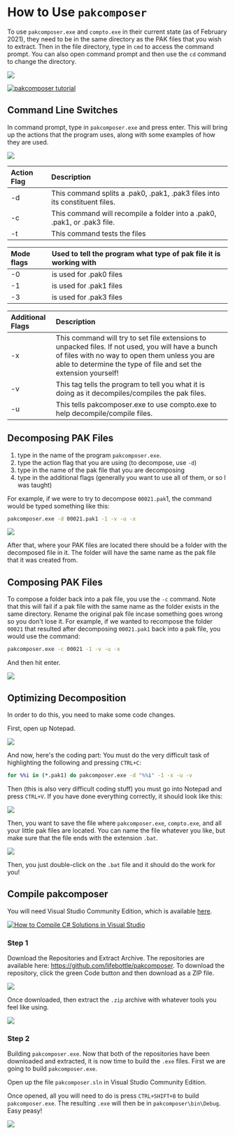 # How to Use `pakcomposer`
To use `pakcomposer.exe` and `compto.exe` in their current state (as of February 2021), they need to be in the same directory as the PAK files that you wish to extract.
Then in the file directory, type in `cmd` to access the command prompt. 
You can also open command prompt and then use the `cd` command to change the directory.

![](pakcomposer_01.png)

[![pakcomposer tutorial](https://img.youtube.com/vi/q_0gTuAJhhM/0.jpg)](https://www.youtube.com/watch?v=q_0gTuAJhhM)


## Command Line Switches
In command prompt, type in `pakcomposer.exe` and press enter. This will bring up the actions that the program uses, along with some examples of how they are used.

![](pakcomposer_02.png)

| Action Flag | Description | 
| :- | :-- |
| -d | This command splits a .pak0, .pak1, .pak3 files into its constituent files. |
| -c | This command will recompile a folder into a .pak0, .pak1, or .pak3 file. |
| -t | This command tests the files |

| Mode flags | Used to tell the program what type of pak file it is working with |
| :- | :-- |
| -0 | is used for .pak0 files |
| -1 | is used for .pak1 files |
| -3 | is used for .pak3 files |

| Additional Flags | Description |
| :- | :-- |
| -x | This command will try to set file extensions to unpacked files. If not used, you will have a bunch of files with no way to open them unless you are able to determine the type of file and set the extension yourself!
| -v | This tag tells the program to tell you what it is doing as it decompiles/compiles the pak files.
| -u | This tells pakcomposer.exe to use compto.exe to help decompile/compile files.

## Decomposing PAK Files
1. type in the name of the program `pakcomposer.exe`.
2. type the action flag that you are using (to decompose, use `-d`)
3. type in the name of the pak file that you are decomposing
4. type in the additional flags (generally you want to use all of them, or so I was taught)

For example, if we were to try to decompose `00021.pak`1, the command would be typed something like this:
```cmd
pakcomposer.exe -d 00021.pak1 -1 -v -u -x
```

![](pakcomposer_03.png)

After that, where your PAK files are located there should be a folder with the decomposed file in it. The folder will have the same name as the pak file that it was created from.

## Composing PAK Files
To compose a folder back into a pak file, you use the `-c` command.
Note that this will fail if a pak file with the same name as the folder exists in the same directory. Rename the original pak file incase something goes wrong so you don't lose it.
For example, if we wanted to recompose the folder `00021` that resulted after decomposing `00021.pak1` back into a pak file, you would use the command:
```cmd
pakcomposer.exe -c 00021 -1 -v -u -x
```

And then hit enter.

![](pakcomposer_04.png)

## Optimizing Decomposition 
In order to do this, you need to make some code changes.

First, open up Notepad.

![](pakcomposer_05.png)

And now, here's the coding part: You must do the very difficult task of highlighting the following and pressing `CTRL+C`:

```bat
for %%i in (*.pak1) do pakcomposer.exe -d "%%i" -1 -x -u -v
```

Then (this is also very difficult coding stuff) you must go into Notepad and press `CTRL+V`. If you have done everything correctly, it should look like this:

![](pakcomposer_06.png)

Then, you want to save the file where `pakcomposer.exe`, `compto.exe`, and all your little pak files are located. You can name the file whatever you like, but make sure that the file ends with the extension `.bat`.

![](pakcomposer_07.png)

Then, you just double-click on the `.bat` file and it should do the work for you!

## Compile pakcomposer
You will need Visual Studio Community Edition, which is available [here](https://visualstudio.microsoft.com/vs/community/).

[![How to Compile C# Solutions in Visual Studio](https://img.youtube.com/vi/9BGKwgbgGl0/0.jpg)](https://www.youtube.com/watch?v=9BGKwgbgGl0)

### Step 1
Download the Repositories and Extract Archive.  The repositories are available here: https://github.com/lifebottle/pakcomposer. To download the repository, click the green Code button and then download as a ZIP file. 

![](pakcomposer_08.png)

Once downloaded, then extract the `.zip` archive with whatever tools you feel like using.

![](pakcomposer_09.png)

### Step 2
Building `pakcomposer.exe`.  Now that both of the repositories have been downloaded and extracted, it is now time to build the `.exe` files. First we are going to build `pakcomposer.exe`.

Open up the file `pakcomposer.sln` in Visual Studio Community Edition.  

Once opened, all you will need to do is press `CTRL+SHIFT+B` to build `pakcomposer.exe`. The resulting `.exe` will then be in `pakcomposer\bin\Debug`. Easy peasy!

![](pakcomposer_10.png)